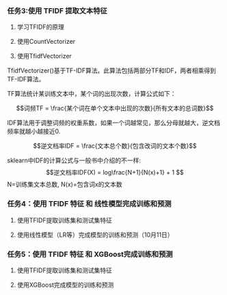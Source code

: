 ### 任务3:使用 TFIDF 提取文本特征
1. 学习TFIDF的原理

2. 使用CountVectorizer

3. 使用TfidfVectorizer

TfidfVectorizer()基于TF-IDF算法。此算法包括两部分TF和IDF，两者相乘得到TF-IDF算法。

TF算法统计某训练文本中，某个词的出现次数，计算公式如下：

$$词频TF = \frac{某个词在单个文本中出现的次数}{所有文本的总词数}$$

IDF算法用于调整词频的权重系数，如果一个词越常见，那么分母就越大，逆文档频率就越小越接近0.

$$逆文档率IDF = \frac{文本总个数}{包含改词的文本个数}$$

sklearn中IDF的计算公式与一般书中介绍的不一样:
$$逆文档率IDF(X) = log\frac{N+1}{N(x)+1} + 1 $$
N=训练集文本总数, N(x)=包含词x的文本数

### 任务4：使用 TFIDF 特征 和 线性模型完成训练和预测

1. 使用TFIDF提取训练集和测试集特征

2. 使用线性模型（LR等）完成模型的训练和预测（10月11日）

### 任务5：使用 TFIDF 特征 和 XGBoost完成训练和预测

1. 使用TFIDF提取训练集和测试集特征

2. 使用XGBoost完成模型的训练和预测
